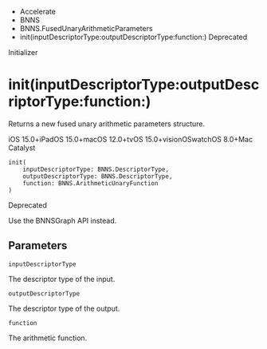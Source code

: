 

- Accelerate
- BNNS
- BNNS.FusedUnaryArithmeticParameters
-  init(inputDescriptorType:outputDescriptorType:function:) Deprecated

Initializer

# init(inputDescriptorType:outputDescriptorType:function:)

Returns a new fused unary arithmetic parameters structure.

iOS 15.0+iPadOS 15.0+macOS 12.0+tvOS 15.0+visionOSwatchOS 8.0+Mac Catalyst

``` source
init(
    inputDescriptorType: BNNS.DescriptorType,
    outputDescriptorType: BNNS.DescriptorType,
    function: BNNS.ArithmeticUnaryFunction
)
```

Deprecated

Use the BNNSGraph API instead.

## Parameters 

`inputDescriptorType`  

The descriptor type of the input.

`outputDescriptorType`  

The descriptor type of the output.

`function`  

The arithmetic function.

